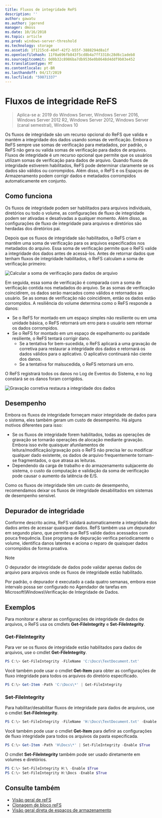 ```yaml
---
title: Fluxos de integridade ReFS
description: ''
author: gawatu
ms.author: jgerend
manager: dmoss
ms.date: 10/16/2018
ms.topic: article
ms.prod: windows-server-threshold
ms.technology: storage
ms.assetid: 1f1215cd-404f-42f2-b55f-3888294d8a1f
ms.openlocfilehash: 11f0a696fb843f5cd8b4a7ff3318c28d6c1adeb8
ms.sourcegitcommit: 0d0b32c8986ba7db9536e0b8648d4ddf9b03e452
ms.translationtype: MT
ms.contentlocale: pt-BR
ms.lasthandoff: 04/17/2019
ms.locfileid: "59871337"
---
```

# <a name="refs-integrity-streams"></a>Fluxos de integridade ReFS
>Aplica-se a: 2019 do Windows Server, Windows Server 2016, Windows Server 2012 R2, Windows Server 2012, Windows Server (canal semestral), Windows 10

Os fluxos de integridade são um recurso opcional do ReFS que valida e mantém a integridade dos dados usando somas de verificação. Embora o ReFS sempre use somas de verificação para metadados, por padrão, o ReFS não gera ou valida somas de verificação para dados de arquivos. Fluxos de integridade é um recurso opcional que permite que os usuários utilizam somas de verificação para dados de arquivo. Quando fluxos de integridade estiverem habilitados, ReFS pode determinar claramente se os dados são válidos ou corrompidos. Além disso, o ReFS e os Espaços de Armazenamento podem corrigir dados e metadados corrompidos automaticamente em conjunto.

## <a name="how-it-works"></a>Como funciona 

Os fluxos de integridade podem ser habilitados para arquivos individuais, diretórios ou todo o volume, as configurações de fluxo de integridade podem ser ativadas e desativadas a qualquer momento. Além disso, as configurações de fluxo de integridade para arquivos e diretórios são herdadas dos diretórios pai. 

Depois que os fluxos de integridade são habilitados, o ReFS criam e mantêm uma soma de verificação para os arquivos especificados nos metadados do arquivo. Essa soma de verificação permite que o ReFS valide a integridade dos dados antes de acessá-los. Antes de retornar dados que tenham fluxos de integridade habilitados, o ReFS calculam a soma de verificação primeiro:

![Calcular a soma de verificação para dados de arquivo](media/compute-checksum.gif)

Em seguida, essa soma de verificação é comparada com a soma de verificação contida nos metadados do arquivo. Se as somas de verificação coincidirem, os dados serão marcados como válidos e retornados ao usuário. Se as somas de verificação não coincidirem, então os dados estão corrompidos. A resiliência do volume determina como o ReFS responde a danos:

- Se o ReFS for montado em um espaço simples não resiliente ou em uma unidade básica, o ReFS retornará um erro para o usuário sem retornar os dados corrompidos. 
- Se o ReFS for montado em um espaço de espelhamento ou paridade resiliente, o ReFS tentará corrigir dano. 
    - Se a tentativa for bem-sucedida, o ReFS aplicará a uma gravação de corretiva para restaurar a integridade dos dados e retornará os dados válidos para o aplicativo. O aplicativo continuará não ciente dos danos.
    - Se a tentativa for malsucedida, o ReFS retornará um erro. 

O ReFS registrará todos os danos no Log de Eventos do Sistema, e no log constará se os danos foram corrigidos. 

![Gravação corretiva restaura a integridade dos dados](media/corrective-write.gif)

## <a name="performance"></a>Desempenho 

Embora os fluxos de integridade forneçam maior integridade de dados para o sistema, eles também geram um custo de desempenho. Há alguns motivos diferentes para isso:
- Se os fluxos de integridade forem habilitados, todas as operações de gravação se tornarão operações de alocação mediante gravação. Embora isso evite quaisquer afunilamentos de leitura/modificação/gravação pois o ReFS não precisa ler ou modificar qualquer dado existente, os dados de arquivo frequentemente tornam-se fragmentados, o que atrasa as leituras. 
- Dependendo da carga de trabalho e do armazenamento subjacente do sistema, o custo da computação e validação da soma de verificação pode causar o aumento da latência de E/S. 

Como os fluxos de integridade têm um custo de desempenho, recomendamos deixar os fluxos de integridade desabilitados em sistemas de desempenho sensível. 

## <a name="integrity-scrubber"></a>Depurador de integridade

Conforme descrito acima, ReFS validará automaticamente a integridade dos dados antes de acessar quaisquer dados. ReFS também usa um depurador em segundo plano, que permite que ReFS valide dados acessados com pouca frequência. Esse programa de depuração verifica periodicamente o volume, identifica danos latentes e aciona o reparo de quaisquer dados corrompidos de forma proativa.

  >[!NOTE]
  >O depurador de integridade de dados pode validar apenas dados de arquivo para arquivos onde os fluxos de integridade estão habilitado.

Por padrão, o depurador é executado a cada quatro semanas, embora esse intervalo possa ser configurado no Agendador de tarefas em Microsoft\Windows\Verificação de Integridade de Dados. 

## <a name="examples"></a>Exemplos
Para monitorar e alterar as configurações de integridade de dados de arquivos, o ReFS usa os cmdlets **Get-FileIntegrity** e **Set-FileIntegrity**.

### <a name="get-fileintegrity"></a>Get-FileIntegrity
Para ver se os fluxos de integridade estão habilitados para dados de arquivos, use o cmdlet **Get-FileIntegrity**. 

```PowerShell
PS C:\> Get-FileIntegrity -FileName 'C:\Docs\TextDocument.txt'
```

Você também pode usar o cmdlet **Get-Item** para obter as configurações de fluxo integridade para todos os arquivos do diretório especificado. 

```PowerShell
PS C:\> Get-Item -Path 'C:\Docs\*' | Get-FileIntegrity
```

### <a name="set-fileintegrity"></a>Set-FileIntegrity
Para habilitar/desabilitar fluxos de integridade para dados de arquivos, use o cmdlet **Set-FileIntegrity**. 

```PowerShell
PS C:\> Set-FileIntegrity -FileName 'H:\Docs\TextDocument.txt' -Enable $True
```

Você também pode usar o cmdlet **Get-Item** para definir as configurações de fluxo integridade para todos os arquivos da pasta especificada. 

```PowerShell
PS C:\> Get-Item -Path 'H\Docs\*' | Set-FileIntegrity -Enable $True 
```

O cmdlet **Set-FileIntegrity** também pode ser usado diretamente em volumes e diretórios. 

```PowerShell
PS C:\> Set-FileIntegrity H:\ -Enable $True
PS C:\> Set-FileIntegrity H:\Docs -Enable $True
```

## <a name="see-also"></a>Consulte também

-   [Visão geral de reFS](refs-overview.md)
-   [Clonagem de bloco reFS](block-cloning.md)
-   [Visão geral direta de espaços de armazenamento](../storage-spaces/storage-spaces-direct-overview.md)
